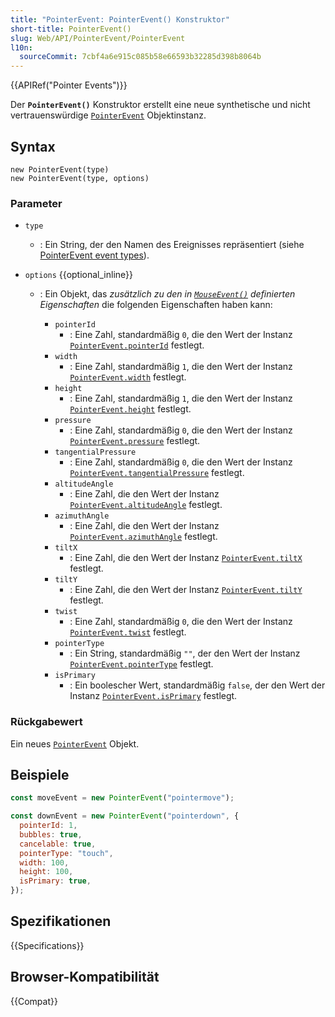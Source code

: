 ```yaml
---
title: "PointerEvent: PointerEvent() Konstruktor"
short-title: PointerEvent()
slug: Web/API/PointerEvent/PointerEvent
l10n:
  sourceCommit: 7cbf4a6e915c085b58e66593b32285d398b8064b
---
```


{{APIRef("Pointer Events")}}

Der **`PointerEvent()`** Konstruktor erstellt eine neue synthetische und nicht vertrauenswürdige [`PointerEvent`](/de/docs/Web/API/PointerEvent) Objektinstanz.

## Syntax

```js-nolint
new PointerEvent(type)
new PointerEvent(type, options)
```

### Parameter

- `type`
  - : Ein String, der den Namen des Ereignisses repräsentiert (siehe [PointerEvent event types](/de/docs/Web/API/PointerEvent#pointer_event_types)).
- `options` {{optional_inline}}

  - : Ein Objekt, das _zusätzlich zu den in [`MouseEvent()`](/de/docs/Web/API/MouseEvent/MouseEvent) definierten Eigenschaften_ die folgenden Eigenschaften haben kann:

    - `pointerId`
      - : Eine Zahl, standardmäßig `0`, die den Wert der Instanz [`PointerEvent.pointerId`](/de/docs/Web/API/PointerEvent/pointerId) festlegt.
    - `width`
      - : Eine Zahl, standardmäßig `1`, die den Wert der Instanz [`PointerEvent.width`](/de/docs/Web/API/PointerEvent/width) festlegt.
    - `height`
      - : Eine Zahl, standardmäßig `1`, die den Wert der Instanz [`PointerEvent.height`](/de/docs/Web/API/PointerEvent/height) festlegt.
    - `pressure`
      - : Eine Zahl, standardmäßig `0`, die den Wert der Instanz [`PointerEvent.pressure`](/de/docs/Web/API/PointerEvent/pressure) festlegt.
    - `tangentialPressure`
      - : Eine Zahl, standardmäßig `0`, die den Wert der Instanz [`PointerEvent.tangentialPressure`](/de/docs/Web/API/PointerEvent/tangentialPressure) festlegt.
    - `altitudeAngle`
      - : Eine Zahl, die den Wert der Instanz [`PointerEvent.altitudeAngle`](/de/docs/Web/API/PointerEvent/altitudeAngle) festlegt.
    - `azimuthAngle`
      - : Eine Zahl, die den Wert der Instanz [`PointerEvent.azimuthAngle`](/de/docs/Web/API/PointerEvent/azimuthAngle) festlegt.
    - `tiltX`
      - : Eine Zahl, die den Wert der Instanz [`PointerEvent.tiltX`](/de/docs/Web/API/PointerEvent/tiltX) festlegt.
    - `tiltY`
      - : Eine Zahl, die den Wert der Instanz [`PointerEvent.tiltY`](/de/docs/Web/API/PointerEvent/tiltY) festlegt.
    - `twist`
      - : Eine Zahl, standardmäßig `0`, die den Wert der Instanz [`PointerEvent.twist`](/de/docs/Web/API/PointerEvent/twist) festlegt.
    - `pointerType`
      - : Ein String, standardmäßig `""`, der den Wert der Instanz [`PointerEvent.pointerType`](/de/docs/Web/API/PointerEvent/pointerType) festlegt.
    - `isPrimary`
      - : Ein boolescher Wert, standardmäßig `false`, der den Wert der Instanz [`PointerEvent.isPrimary`](/de/docs/Web/API/PointerEvent/isPrimary) festlegt.

### Rückgabewert

Ein neues [`PointerEvent`](/de/docs/Web/API/PointerEvent) Objekt.

## Beispiele

```js
const moveEvent = new PointerEvent("pointermove");

const downEvent = new PointerEvent("pointerdown", {
  pointerId: 1,
  bubbles: true,
  cancelable: true,
  pointerType: "touch",
  width: 100,
  height: 100,
  isPrimary: true,
});
```

## Spezifikationen

{{Specifications}}

## Browser-Kompatibilität

{{Compat}}
